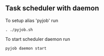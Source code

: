 ## Task scheduler with daemon

To setup alias 'pyjob' run
```
. ./pyjob.sh
```

To start scheduler daemon run
```
pyjob daemon start
```